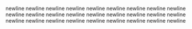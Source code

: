 newline
newline
newline
newline
newline
newline
newline
newline
newline
newline
newline
newline
newline
newline
newline
newline
newline
newline
newline
newline
newline
newline
newline
newline
newline
newline
newline
